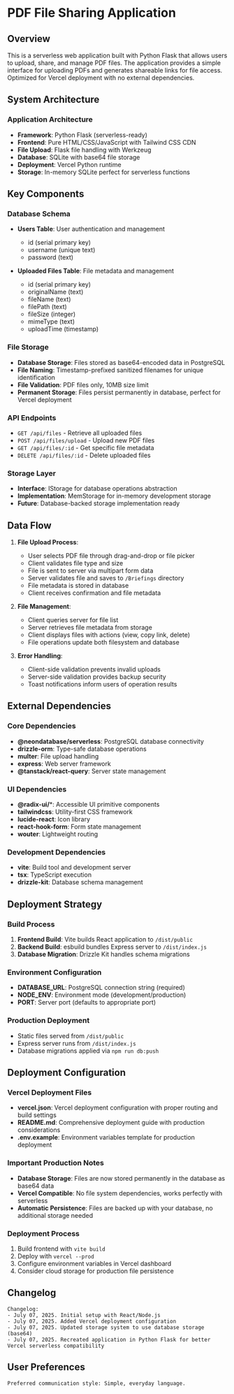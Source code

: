 # PDF File Sharing Application

## Overview

This is a serverless web application built with Python Flask that allows users to upload, share, and manage PDF files. The application provides a simple interface for uploading PDFs and generates shareable links for file access. Optimized for Vercel deployment with no external dependencies.

## System Architecture

### Application Architecture
- **Framework**: Python Flask (serverless-ready)
- **Frontend**: Pure HTML/CSS/JavaScript with Tailwind CSS CDN
- **File Upload**: Flask file handling with Werkzeug
- **Database**: SQLite with base64 file storage
- **Deployment**: Vercel Python runtime
- **Storage**: In-memory SQLite perfect for serverless functions

## Key Components

### Database Schema
- **Users Table**: User authentication and management
  - id (serial primary key)
  - username (unique text)
  - password (text)
  
- **Uploaded Files Table**: File metadata and management
  - id (serial primary key)
  - originalName (text)
  - fileName (text)
  - filePath (text)
  - fileSize (integer)
  - mimeType (text)
  - uploadTime (timestamp)

### File Storage
- **Database Storage**: Files stored as base64-encoded data in PostgreSQL
- **File Naming**: Timestamp-prefixed sanitized filenames for unique identification
- **File Validation**: PDF files only, 10MB size limit
- **Permanent Storage**: Files persist permanently in database, perfect for Vercel deployment

### API Endpoints
- `GET /api/files` - Retrieve all uploaded files
- `POST /api/files/upload` - Upload new PDF files
- `GET /api/files/:id` - Get specific file metadata
- `DELETE /api/files/:id` - Delete uploaded files

### Storage Layer
- **Interface**: IStorage for database operations abstraction
- **Implementation**: MemStorage for in-memory development storage
- **Future**: Database-backed storage implementation ready

## Data Flow

1. **File Upload Process**:
   - User selects PDF file through drag-and-drop or file picker
   - Client validates file type and size
   - File is sent to server via multipart form data
   - Server validates file and saves to `/Briefings` directory
   - File metadata is stored in database
   - Client receives confirmation and file metadata

2. **File Management**:
   - Client queries server for file list
   - Server retrieves file metadata from storage
   - Client displays files with actions (view, copy link, delete)
   - File operations update both filesystem and database

3. **Error Handling**:
   - Client-side validation prevents invalid uploads
   - Server-side validation provides backup security
   - Toast notifications inform users of operation results

## External Dependencies

### Core Dependencies
- **@neondatabase/serverless**: PostgreSQL database connectivity
- **drizzle-orm**: Type-safe database operations
- **multer**: File upload handling
- **express**: Web server framework
- **@tanstack/react-query**: Server state management

### UI Dependencies
- **@radix-ui/***: Accessible UI primitive components
- **tailwindcss**: Utility-first CSS framework
- **lucide-react**: Icon library
- **react-hook-form**: Form state management
- **wouter**: Lightweight routing

### Development Dependencies
- **vite**: Build tool and development server
- **tsx**: TypeScript execution
- **drizzle-kit**: Database schema management

## Deployment Strategy

### Build Process
1. **Frontend Build**: Vite builds React application to `/dist/public`
2. **Backend Build**: esbuild bundles Express server to `/dist/index.js`
3. **Database Migration**: Drizzle Kit handles schema migrations

### Environment Configuration
- **DATABASE_URL**: PostgreSQL connection string (required)
- **NODE_ENV**: Environment mode (development/production)
- **PORT**: Server port (defaults to appropriate port)

### Production Deployment
- Static files served from `/dist/public`
- Express server runs from `/dist/index.js`
- Database migrations applied via `npm run db:push`

## Deployment Configuration

### Vercel Deployment Files
- **vercel.json**: Vercel deployment configuration with proper routing and build settings
- **README.md**: Comprehensive deployment guide with production considerations
- **.env.example**: Environment variables template for production deployment

### Important Production Notes
- **Database Storage**: Files are now stored permanently in the database as base64 data
- **Vercel Compatible**: No file system dependencies, works perfectly with serverless
- **Automatic Persistence**: Files are backed up with your database, no additional storage needed

### Deployment Process
1. Build frontend with `vite build`
2. Deploy with `vercel --prod`
3. Configure environment variables in Vercel dashboard
4. Consider cloud storage for production file persistence

## Changelog

```
Changelog:
- July 07, 2025. Initial setup with React/Node.js
- July 07, 2025. Added Vercel deployment configuration 
- July 07, 2025. Updated storage system to use database storage (base64)
- July 07, 2025. Recreated application in Python Flask for better Vercel serverless compatibility
```

## User Preferences

```
Preferred communication style: Simple, everyday language.
```